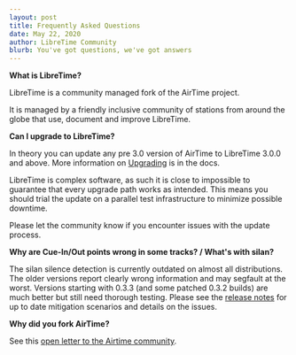 ```yaml
---
layout: post
title: Frequently Asked Questions
date: May 22, 2020
author: LibreTime Community
blurb: You've got questions, we've got answers
---
```



**What is LibreTime?**

LibreTime is a community managed fork of the AirTime project.

It is managed by a friendly inclusive community of stations
from around the globe that use, document and improve LibreTime.

**Can I upgrade to LibreTime?**

In theory you can update any pre 3.0 version of AirTime to
LibreTime 3.0.0 and above. More information on [Upgrading](upgrading)
is in the docs.

LibreTime is complex software, as such it is close to impossible
to guarantee that every upgrade path works as intended. This
means you should trial the update on a parallel test
infrastructure to minimize possible downtime.

Please let the community know if you encounter issues with the
update process.

**Why are Cue-In/Out points wrong in some tracks? / What's with silan?**

The silan silence detection is currently outdated on almost all distributions. The older versions report clearly wrong information and may segfault at the worst. Versions starting with 0.3.3 (and some patched 0.3.2 builds) are much better but still need thorough testing. Please see the [release notes](https://github.com/LibreTime/libretime/releases) for up to date mitigation scenarios and details on the issues.

**Why did you fork AirTime?**

See this [open letter to the Airtime community](https://gist.github.com/hairmare/8c03b69c9accc90cfe31fd7e77c3b07d).
